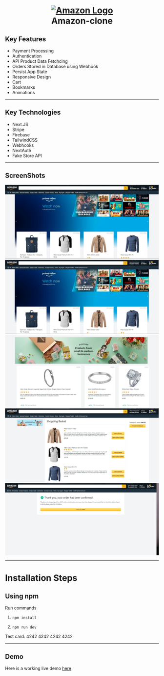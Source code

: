 <h1 align="center">
  <a href="https://amazon-clone-martstech.vercel.app/">
      <img width="200px" src="https://upload.wikimedia.org/wikipedia/commons/thumb/a/a9/Amazon_logo.svg/1000px-Amazon_logo.svg.png" alt="Amazon Logo" />
  </a>
  <br />
  Amazon-clone
  <br />
</h1>

## Key Features

- Payment Processing
- Authentication
- API Product Data Fetchcing
- Orders Stored in Database using Webhook
- Persist App State
- Responsive Design
- Cart
- Bookmarks
- Animations

---

## Key Technologies

- Next.JS
- Stripe
- Firebase
- TailwindCSS
- Webhooks
- NextAuth
- Fake Store API

---


## ScreenShots

![Homepage Screenshot NotSigned](public/screenshots/Amazon-mainpage-upper.jpg?raw=true "Homepage Screenshot NotSigned")
![Homepage Screenshot Signed](public/screenshots/Amazon-mainpage-signedIn.jpg?raw=true "Homepage Screenshot Signed")
![Homepage Screenshot Lower](public/screenshots/Amazon-mainpage-lower.jpg?raw=true "Homepage Screenshot Lower")
![Shopping Cart Screenshot ](public/screenshots/Amazon-shoppingcart.jpg?raw=true "Shopping Cart Screenshot")
![Successful Order Screenshot ](public/screenshots/Amazon-succesful-order.jpg?raw=true "Successful Order Screenshot")

---


# Installation Steps

## Using npm

Run commands

1) ```npm install```


2) ```npm run dev```

Test card: 4242 4242 4242 4242

---


## Demo

Here is a working live demo [here](https://amazon7767.vercel.app/)

